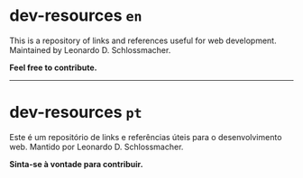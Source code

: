 # dev-resources `en`

This is a repository of links and references useful for web development.
Maintained by Leonardo D. Schlossmacher.

**Feel free to contribute.**

- - -
# dev-resources `pt`

Este é um repositório de links e referências úteis para o desenvolvimento web.
Mantido por Leonardo D. Schlossmacher.

**Sinta-se à vontade para contribuir.**
